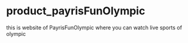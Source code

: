 # product_payrisFunOlympic

this is website of PayrisFunOlympic where you can watch live sports of olympic
